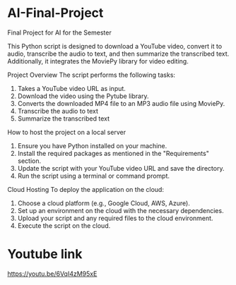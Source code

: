 # AI-Final-Project
Final Project for AI for the Semester

This Python script is designed to download a YouTube video, convert it to audio, transcribe the audio to text, and then summarize the transcribed text. Additionally, it integrates the MoviePy library for video editing.

 Project Overview
The script  performs the following tasks:
1. Takes a YouTube video URL as input.
2. Download the video using the Pytube library.
3. Converts the downloaded MP4 file to an MP3 audio file using MoviePy.
4. Transcribe the audio to text 
5. Summarize the transcribed text 

How to host the project on a local server 
1. Ensure you have Python installed on your machine.
2. Install the required packages as mentioned in the "Requirements" section.
3. Update the script with your YouTube video URL and save the directory.
4. Run the script using a terminal or command prompt.

 Cloud Hosting
To deploy the application on the cloud:
1. Choose a cloud platform (e.g., Google Cloud, AWS, Azure).
2. Set up an environment on the cloud with the necessary dependencies.
3. Upload your script and any required files to the cloud environment.
4. Execute the script on the cloud.
# Youtube link
https://youtu.be/6VqI4zM95xE






